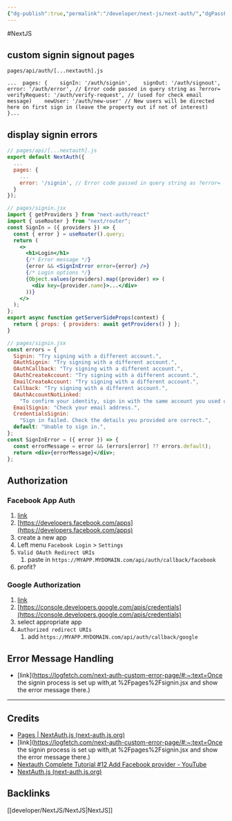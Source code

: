 ```yaml
---
{"dg-publish":true,"permalink":"/developer/next-js/next-auth/","dgPassFrontmatter":true}
---
```


#NextJS 

## custom signin signout pages

`pages/api/auth/[...nextauth].js`
```
...  pages: {    signIn: '/auth/signin',    signOut: '/auth/signout',    error: '/auth/error', // Error code passed in query string as ?error=    verifyRequest: '/auth/verify-request', // (used for check email message)    newUser: '/auth/new-user' // New users will be directed here on first sign in (leave the property out if not of interest)  }...
```

## display signin errors
```jsx
// pages/api/[...nextauth].js
export default NextAuth({
  ...
  pages: {
    ...
    error: '/signin', // Error code passed in query string as ?error=
  }
});
```

```jsx
// pages/signin.jsx
import { getProviders } from "next-auth/react"
import { useRouter } from "next/router";
const SignIn = ({ providers }) => {
  const { error } = useRouter().query;
  return (
    <>
      <h1>Login</h1>
      {/* Error message */}
      {error && <SignInError error={error} />}
      {/* Login options */}
      {Object.values(providers).map((provider) => (
        <div key={provider.name}>...</div>
      ))}
    </>
  );
};
export async function getServerSideProps(context) {
  return { props: { providers: await getProviders() } };
}
```

```jsx
// pages/signin.jsx
const errors = {
  Signin: "Try signing with a different account.",
  OAuthSignin: "Try signing with a different account.",
  OAuthCallback: "Try signing with a different account.",
  OAuthCreateAccount: "Try signing with a different account.",
  EmailCreateAccount: "Try signing with a different account.",
  Callback: "Try signing with a different account.",
  OAuthAccountNotLinked:
    "To confirm your identity, sign in with the same account you used originally.",
  EmailSignin: "Check your email address.",
  CredentialsSignin:
    "Sign in failed. Check the details you provided are correct.",
  default: "Unable to sign in.",
};
const SignInError = ({ error }) => {
  const errorMessage = error && (errors[error] ?? errors.default);
  return <div>{errorMessage}</div>;
};
```
## Authorization

### Facebook App Auth
1. [link](https://next-auth.js.org/providers/facebook#configuration)
3. [https://developers.facebook.com/apps](https://developers.facebook.com/apps)
4. create a new app
5. Left menu `Facebook Login` > `Settings`
6. `Valid OAuth Redirect URIs`
	1. paste in `https://MYAPP.MYDOMAIN.com/api/auth/callback/facebook`
7. profit?

### Google Authorization
1. [link](https://next-auth.js.org/providers/google#configuration)
2. [https://console.developers.google.com/apis/credentials](https://console.developers.google.com/apis/credentials)
3. select appropriate app
4. `Authorized redirect URIs`
	1. add `https://MYAPP.MYDOMAIN.com/api/auth/callback/google`


## Error Message Handling 
- [link](https://logfetch.com/next-auth-custom-error-page/#:~:text=Once the signin process is set up with,at %2Fpages%2Fsignin.jsx and show the error message there.)


--- 
## Credits
- [Pages | NextAuth.js (next-auth.js.org)](https://next-auth.js.org/configuration/pages)
- [link](https://logfetch.com/next-auth-custom-error-page/#:~:text=Once the signin process is set up with,at %2Fpages%2Fsignin.jsx and show the error message there.)
- [Nextauth Complete Tutorial #12 Add Facebook provider - YouTube](https://www.youtube.com/watch?v=eTpkgNBmrX8&t=198s)
- [NextAuth.js (next-auth.js.org)](https://next-auth.js.org/)


## Backlinks
[[developer/NextJS/NextJS\|NextJS]]
